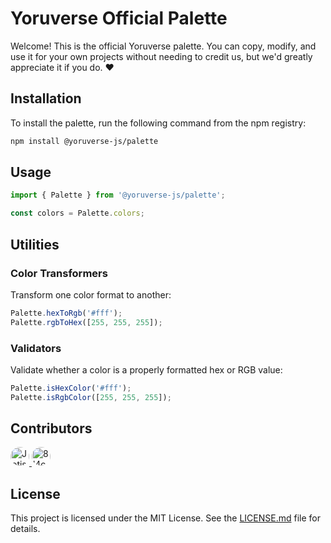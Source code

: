 # Yoruverse Official Palette

Welcome! This is the official Yoruverse palette. You can copy, modify, and use it for your own projects without needing to credit us, but we'd greatly appreciate it if you do. ❤️

## Installation
To install the palette, run the following command from the npm registry:

```bash
npm install @yoruverse-js/palette
```

## Usage


```ts
import { Palette } from '@yoruverse-js/palette';

const colors = Palette.colors;
```

## Utilities

### Color Transformers
Transform one color format to another:

```ts
Palette.hexToRgb('#fff');
Palette.rgbToHex([255, 255, 255]);
```

### Validators
Validate whether a color is a properly formatted hex or RGB value:

```ts
Palette.isHexColor('#fff');
Palette.isRgbColor([255, 255, 255]);
```

## Contributors
<a href="https://github.com/jotis1" target="_blank">
    <img src="https://github.com/jotis1.png" width="30" height="30" alt="Jotis1" style="border-radius: 15px" />
</a>
<a href="https://github.com/8l4ckr0s3" target="_blank">
    <img src="https://github.com/8l4ckr0s3.png" width="30" height="30" alt="8l4ckr0s3" style="border-radius: 15px" />
</a>

## License
This project is licensed under the MIT License. See the [LICENSE.md](./LICENSE.md) file for details.

